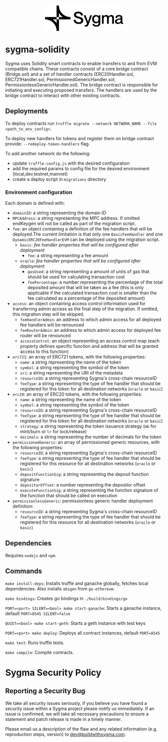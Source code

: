<p align="center"><a href="https://buildwithsygma.com"><img width="250" title="Sygma solidity" src='assets/full-logo.png'/></a></p>

# sygma-solidity

Sygma uses Solidity smart contracts to enable transfers to and from EVM compatible chains. These contracts consist of a core bridge contract (Bridge.sol) and a set of handler contracts (ERC20Handler.sol, ERC721Handler.sol, PermissionedGenericHandler.sol, PermissionlessGenericHandler.sol). The bridge contract is responsible for initiating and executing proposed transfers. The handlers are used by the bridge contract to interact with other existing contracts.

## Deployments

To deploy contracts run `truffle migrate --network NETWORK_NAME --file <path_to_env_config>`.

To deploy new handlers for tokens and register them on bridge contract provide: `--redeploy-token-handlers` flag.

To add another network do the following:
 * update `truffle-config.js` with the desired configuration
 * add the required params to config file for the desired environment (local,dev,testnet,mainnet)
 * create a deploy script in `migrations` directory

### Environment configuration

Each domain is defined with:

- `domainID`: a string representing the domain ID
- `MPCAddress`: a string representing the MPC address. If omitted endKeygen will not be called as part of the migration script.
- `fee`: an object containing a definition of the fee handlers that will be deployed.The current limitation is that only one `BasicFeeHandler` and one `DynamicERC20FeeHandlerEVM` can be deployed using the migration script.
  - `basic`: _fee handler properties that will be configured after deployment_
    - `fee`: a string representing a fee amount
  - `oracle`: _fee handler properties that will be configured after deployment_
    - `gasUsed`: a string representing a amount of units of gas that should be used for calculating transaction cost
    - `feePercentage`: a number representing the percentage of the total deposited amount that will be taken as a fee (this is only applicable if the calculated transaction cost is smaller than the fee calculated as a percentage of the deposited amount)
- `access`: an object containing access control information used for transferring admin access as the final step of the migration. If omitted, this migration step will be skipped.
  - `feeHandlerAdmin`: an address to which admin access for all deployed fee handlers will be renounced
  - `feeRouterAdmin`: an address to which admin access for deployed fee router will be renounced
  - `accessControl`: an object representing an access control map (each property defines specific function and address that will be granted access to this function)
- `erc721`: an array of ERC721 tokens, with the following properties:
  - `name`: a string representing the name of the token
  - `symbol`: a string representing the symbol of the token
  - `uri`: a string representing the URI of the metadata
  - `resourceID`: a string representing Sygma's cross-chain resourceID
  - `feeType`: a string representing the type of fee handler that should be registered for this token for all destination networks (`oracle` or `basic`)
- `erc20`: an array of ERC20 tokens, with the following properties:
  - `name`: a string representing the name of the token
  - `symbol`: a string representing the symbol of the token
  - `resourceID`: a string representing Sygma's cross-chain resourceID
  - `feeType`: a string representing the type of fee handler that should be registered for this token for all destination networks (`oracle` or `basic`)
  - `strategy`: a string representing the token issuance strategy (`mb` for mint/burn or `lr` for lock/release)
  - `decimals`: a string representing the number of decimals for the token
- `permissionedGeneric`: an array of permissioned generic resources, with the following properties:
  - `resourceID`: a string representing Sygma's cross-chain resourceID
  - `feeType`: a string representing the type of fee handler that should be registered for this resource for all destination networks (`oracle` or `basic`)
  - `depositFunctionSig`: a string representing the deposit function signature
  - `depositorOffset`: a number representing the depositor offset
  - `executeFunctionSig`: a string representing the function signature of the function that should be called on execution
- `permissionlessGeneric`: permissionless generic handler deployment definition:
  - `resourceID`: a string representing Sygma's cross-chain resourceID
  - `feeType`: a string representing the type of fee handler that should be registered for this resource for all destination networks (`oracle` or `basic`)




## Dependencies

Requires `nodejs` and `npm`.

## Commands

`make install-deps`: Installs truffle and ganache globally, fetches local dependencies. Also installs `abigen` from `go-ethereum`.

`make bindings`: Creates go bindings in `./build/bindings/go`

`PORT=<port> SILENT=<bool> make start-ganache`: Starts a ganache instance, default `PORT=8545 SILENT=false`

`QUIET=<bool> make start-geth`: Starts a geth instance with test keys

`PORT=<port> make deploy`: Deploys all contract instances, default `PORT=8545`

`make test`: Runs truffle tests.

`make compile`: Compile contracts.

# Sygma Security Policy

## Reporting a Security Bug

We take all security issues seriously, if you believe you have found a security issue within a Sygma
project please notify us immediately. If an issue is confirmed, we will take all necessary precautions
to ensure a statement and patch release is made in a timely manner.

Please email us a description of the flaw and any related information (e.g. reproduction steps, version) to
[dev@buildwithsygma.com](mailto:dev@buildwithsygma.com).
